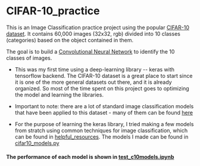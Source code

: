 # CIFAR-10_practice
This is an Image Classification practice project using the popular [CIFAR-10 dataset](https://www.cs.toronto.edu/~kriz/cifar.html). It contains 60,000 images (32x32, rgb) divided into 10 classes (categories) based on the object contained in them.

The goal is to build a [Convolutional Neural Network](https://towardsdatascience.com/a-comprehensive-guide-to-convolutional-neural-networks-the-eli5-way-3bd2b1164a53) to identify the 10 classes of images. 


- This was my first time using a deep-learning library -- keras with tensorflow backend. The CIFAR-10 dataset is a great place to start since it is one of the more general datasets out there, and it is already organized. So most of the time spent on this project goes to optimizing the model and learning the libraries.

- Important to note: there are a lot of standard image classification models that have been applied to this dataset - many of them can be found [here](https://paperswithcode.com/sota/image-classification-on-cifar-10)
- For the purpose of learning the keras library, I tried making a few models from stratch using common techniques for image classification, which can be found in [helpful_resources](https://github.com/HzaRashid/CIFAR-10_practice/blob/main/helpful_resources.pdf). The models I made can be found in [cifar10_models.py](https://github.com/HzaRashid/CIFAR-10_practice/blob/main/cifar10_models.py)

#### The performance of each model is shown in [test_c10models.ipynb](https://github.com/HzaRashid/CIFAR-10_practice/blob/main/test_c10models.ipynb)

